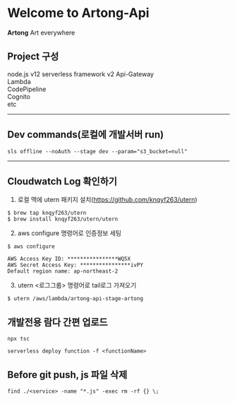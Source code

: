 # Welcome to Artong-Api
  
**Artong** Art everywhere
  
## Project 구성

node.js v12 
serverless framework v2 
Api-Gateway  
Lambda  
CodePipeline  
Cognito  
etc
***
## Dev commands(로컬에 개발서버 run)

```
sls offline --noAuth --stage dev --param="s3_bucket=null"
```
***
## Cloudwatch Log 확인하기

1. 로컬 맥에 utern 패키지 설치(https://github.com/knqyf263/utern)
```
$ brew tap knqyf263/utern
$ brew install knqyf263/utern/utern
```
2. aws configure 명령어로 인증정보 세팅
```
$ aws configure
```
```
AWS Access Key ID: ****************WQ5X
AWS Secret Access Key: ****************ivPY
Default region name: ap-northeast-2
```
3. utern <로그그룹> 명령어로 tail로그 가져오기
```
$ utern /aws/lambda/artong-api-stage-artong
```

## 개발전용 람다 간편 업로드
```
npx tsc
```
```
serverless deploy function -f <functionName>
```
## Before git push, js 파일 삭제
```
find ./<service> -name "*.js" -exec rm -rf {} \;
```